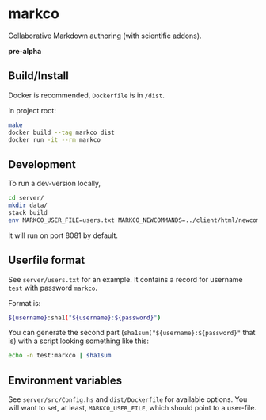 # markco

Collaborative Markdown authoring (with scientific addons).

**pre-alpha**

## Build/Install

Docker is recommended, `Dockerfile` is in `/dist`.

In project root:

```bash
make
docker build --tag markco dist
docker run -it --rm markco
```

## Development

To run a dev-version locally,

```bash
cd server/
mkdir data/
stack build
env MARKCO_USER_FILE=users.txt MARKCO_NEWCOMMANDS=../client/html/newcommands.tex stack exec markco-exe
```

It will run on port 8081 by default.

## Userfile format

See `server/users.txt` for an example. It contains a record for username `test` with password `markco`.

Format is:

```bash
${username}:sha1("${username}:${password}")
```

You can generate the second part (`sha1sum("${username}:${password}"` that is) with a script looking something like this:

```bash
echo -n test:markco | sha1sum
```

## Environment variables

See `server/src/Config.hs` and `dist/Dockerfile` for available options. You will want to set, at least, `MARKCO_USER_FILE`, which should point to a user-file.
